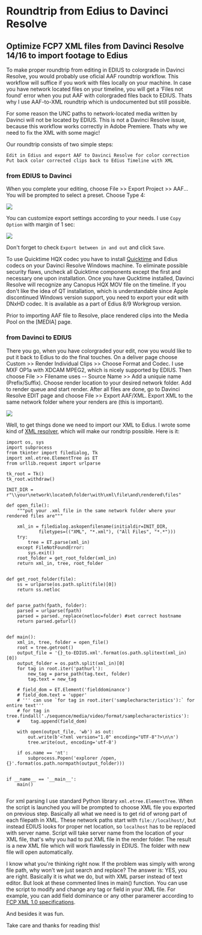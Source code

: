 # Roundtrip from Edius to Davinci Resolve

## Optimize FCP7 XML files from Davinci Resolve 14/16 to import footage to Edius

To make proper roundtrip from editing in EDIUS to colorgrade in Davinci Resolve, you would probably use oficial AAF roundtrip workflow. This workflow will suffice if you work with files locally on your machine. In case you have network located files on your timeline, you will get a ‘Files not found’ error when you put AAF with colorgraded files back to EDIUS. Thats why I use AAF-to-XML roundtrip which is undocumented but still possible.

For some reason the UNC paths to network-located media written by Davinci will not be located by EDIUS. This is not a Davinci Resolve issue, because this workflow works correctly in Adobe Premiere. Thats why we need to fix the XML with some magic!

Our roundtrip consists of two simple steps:

    Edit in Edius and export AAF to Davinci Resolve for color correction
    Put back color corrected clips back to Edius Timeline with XML

### from EDIUS to Davinci  

When you complete your editing, choose File >> Export Project >> AAF...
You will be prompted to select a preset. Choose Type 4:

![](https://abogomolov.s3.amazonaws.com/pictures/blog/edius_preset_AAF.jpg)

You can customize export settings according to your needs. I use `Copy Option` with margin of 1 sec:

![](https://abogomolov.s3.amazonaws.com/pictures/blog/edius_settings.PNG)

 Don't forget to check `Export between in and out` and click `Save`.

To use Quicktime HQX codec you have to install [Quicktime](https://support.apple.com/kb/DL837?locale=en_US) and Edius codecs on your Davinci Resolve Windows machine. To eliminate possible security flaws, uncheck all Quicktime components except the first and necessary one upon installation. Once you have Qucktime installed, Davinci Resolve will recognize any Canopus HQX MOV file on the timeline. If you don't like the idea of QT installation, which is understandable since Apple discontinued Windows version support, you need to export your edit with DNxHD codec. It is available as a part of Edius 8/9 Workgroup version.

Prior to importing AAF file to Resolve, place rendered clips into the Media Pool on the [MEDIA] page.   

### from Davinci to EDIUS
There you go, when you have colorgraded your edit, now you would like to put it back to Edius to do the final touches. On a deliver page choose Custom >> Render Individual Clips >> Choose Format and Codec. I use MXF OP1a with XDCAM MPEG2, which is nicely supported by EDIUS. Then choose File >> Filename uses -- Source Name >> Add a uniquie name (Prefix/Suffix). Choose render location to your desired network folder. Add to render queue and start render. After all files are done, go to Davinci Resolve EDIT page and choose File >> Export AAF/XML. Export XML to the same network folder where your renders are (this is important).

![](https://abogomolov.s3.amazonaws.com/pictures/blog/davinci_settings.png)

Well, to get things done we need to import our XML to Edius. I wrote some kind of [XML resolver](https://lowepost.com/forums/topic/565-roundtrip-resolve-fromto-edius/?do=findComment&comment=2405), which will make our rondtrip possible.
Here is it:

```
import os, sys
import subprocess
from tkinter import filedialog, Tk
import xml.etree.ElementTree as ET
from urllib.request import urlparse

tk_root = Tk()
tk_root.withdraw()

INIT_DIR = r"\\your\network\located\folder\with\xml\file\and\rendered\files"

def open_file():
    """put your .xml file in the same network folder where your rendered files are"""

    xml_in = filedialog.askopenfilename(initialdir=INIT_DIR, 
            filetypes=(("XML", "*.xml"), ("All Files", "*.*")))
    try:
        tree = ET.parse(xml_in)
    except FileNotFoundError:
        sys.exit()
    root_folder = get_root_folder(xml_in)
    return xml_in, tree, root_folder


def get_root_folder(file):
    ss = urlparse(os.path.split(file)[0])
    return ss.netloc


def parse_path(fpath, folder):
    parsed = urlparse(fpath)
    parsed = parsed._replace(netloc=folder) #set correct hostname
    return parsed.geturl()


def main():
    xml_in, tree, folder = open_file()
    root = tree.getroot()
    output_file = '{}_to-EDIUS.xml'.format(os.path.splitext(xml_in)[0])
    output_folder = os.path.split(xml_in)[0]
    for tag in root.iter('pathurl'):
        new_tag = parse_path(tag.text, folder)
        tag.text = new_tag
        
    # field_dom = ET.Element('fielddominance')
    # field_dom.text = 'upper'
    # ''' can use `for tag in root.iter('samplecharacteristics'):` for entire text'''
    # for tag in tree.findall('./sequence/media/video/format/samplecharacteristics'):
    #    tag.append(field_dom)
    
    with open(output_file, 'wb') as out:
        out.write(b'<?xml version="1.0" encoding="UTF-8"?>\n\n')
        tree.write(out, encoding='utf-8')

    if os.name == 'nt':
        subprocess.Popen('explorer /open, {}'.format(os.path.normpath(output_folder)))


if __name__ == '__main__':
    main()
    
```

For xml parsing I use standard Python library `xml.etree.ElementTree`.
When the script is launched you will be prompted to choose XML file you exported on previous step. Basically all what we need is to get rid of wrong part of each filepath in XML. These network paths start with `file://localhost/`, but instead EDIUS looks for proper net location, so `localhost` has to be replaced with server name. Script will take server name from the location of your XML file, that's why you had to put XML file in the render folder. The result is a new XML file which will work flawlessly in EDIUS. The folder with new file will open automatically.

I know what you're thinking right now. If the problem was simply with wrong file path, why won't we just search and replace?
The answer is: YES, you are right. Basically it is what we do, but with XML parser instead of text editor. But look at these commented lines in main() function. You can use the script to modify and change any tag or field in your XML file. For example, you can add field dominance or any other paramerer according to [FCP XML 1.0 specifications](http://mirror.informatimago.com/next/developer.apple.com/documentation/AppleApplications/Conceptual/FinalCutPro_XML/FinalCutPro_XML.pdf). 

And besides it was fun. 

Take care and thanks for reading this!
